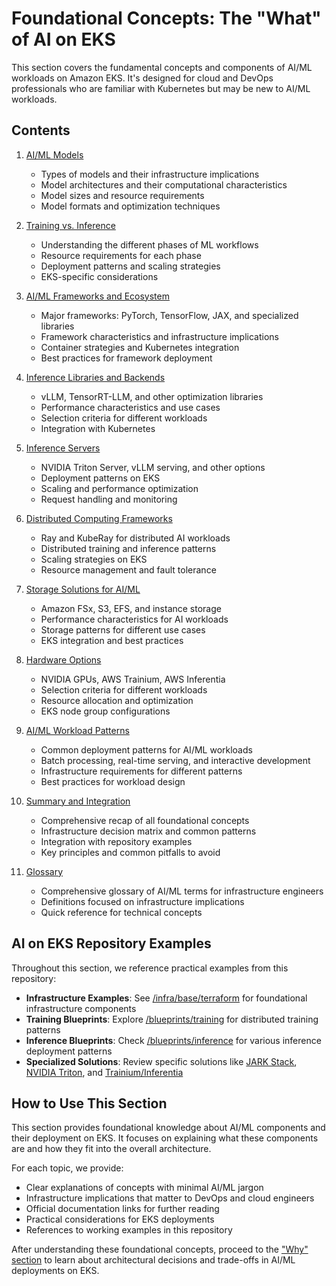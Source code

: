 # Foundational Concepts: The "What" of AI on EKS

This section covers the fundamental concepts and components of AI/ML workloads on Amazon EKS. It's designed for cloud and DevOps professionals who are familiar with Kubernetes but may be new to AI/ML workloads.

## Contents

1. [AI/ML Models](01-models.md)
   - Types of models and their infrastructure implications
   - Model architectures and their computational characteristics
   - Model sizes and resource requirements
   - Model formats and optimization techniques

2. [Training vs. Inference](02-training-vs-inference.md)
   - Understanding the different phases of ML workflows
   - Resource requirements for each phase
   - Deployment patterns and scaling strategies
   - EKS-specific considerations

3. [AI/ML Frameworks and Ecosystem](03-frameworks-ecosystem.md)
   - Major frameworks: PyTorch, TensorFlow, JAX, and specialized libraries
   - Framework characteristics and infrastructure implications
   - Container strategies and Kubernetes integration
   - Best practices for framework deployment

4. [Inference Libraries and Backends](04-inference-libraries.md)
   - vLLM, TensorRT-LLM, and other optimization libraries
   - Performance characteristics and use cases
   - Selection criteria for different workloads
   - Integration with Kubernetes

5. [Inference Servers](05-inference-servers.md)
   - NVIDIA Triton Server, vLLM serving, and other options
   - Deployment patterns on EKS
   - Scaling and performance optimization
   - Request handling and monitoring

6. [Distributed Computing Frameworks](06-distributed-computing.md)
   - Ray and KubeRay for distributed AI workloads
   - Distributed training and inference patterns
   - Scaling strategies on EKS
   - Resource management and fault tolerance

7. [Storage Solutions for AI/ML](07-storage-solutions.md)
   - Amazon FSx, S3, EFS, and instance storage
   - Performance characteristics for AI workloads
   - Storage patterns for different use cases
   - EKS integration and best practices

8. [Hardware Options](08-hardware-options.md)
   - NVIDIA GPUs, AWS Trainium, AWS Inferentia
   - Selection criteria for different workloads
   - Resource allocation and optimization
   - EKS node group configurations

9. [AI/ML Workload Patterns](09-workload-patterns.md)
   - Common deployment patterns for AI/ML workloads
   - Batch processing, real-time serving, and interactive development
   - Infrastructure requirements for different patterns
   - Best practices for workload design

10. [Summary and Integration](10-summary.md)
    - Comprehensive recap of all foundational concepts
    - Infrastructure decision matrix and common patterns
    - Integration with repository examples
    - Key principles and common pitfalls to avoid

11. [Glossary](11-glossary.md)
    - Comprehensive glossary of AI/ML terms for infrastructure engineers
    - Definitions focused on infrastructure implications
    - Quick reference for technical concepts

## AI on EKS Repository Examples

Throughout this section, we reference practical examples from this repository:

- **Infrastructure Examples**: See [/infra/base/terraform](../../infra/base/terraform) for foundational infrastructure components
- **Training Blueprints**: Explore [/blueprints/training](../../blueprints/training) for distributed training patterns
- **Inference Blueprints**: Check [/blueprints/inference](../../blueprints/inference) for various inference deployment patterns
- **Specialized Solutions**: Review specific solutions like [JARK Stack](../../infra/jark-stack), [NVIDIA Triton](../../infra/nvidia-triton-server), and [Trainium/Inferentia](../../infra/trainium-inferentia)

## How to Use This Section

This section provides foundational knowledge about AI/ML components and their deployment on EKS. It focuses on explaining what these components are and how they fit into the overall architecture.

For each topic, we provide:
- Clear explanations of concepts with minimal AI/ML jargon
- Infrastructure implications that matter to DevOps and cloud engineers
- Official documentation links for further reading
- Practical considerations for EKS deployments
- References to working examples in this repository

After understanding these foundational concepts, proceed to the ["Why" section](../02-why/README.md) to learn about architectural decisions and trade-offs in AI/ML deployments on EKS.
